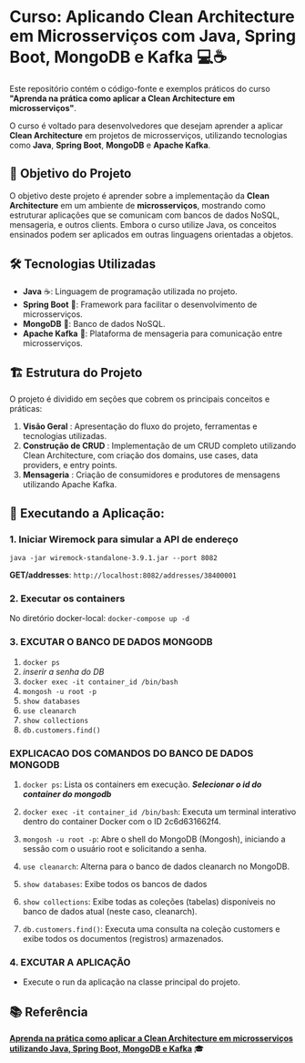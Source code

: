 # Curso: Aplicando Clean Architecture em Microsserviços com Java, Spring Boot, MongoDB e Kafka 💻☕
Este repositório contém o código-fonte e exemplos práticos do curso **"Aprenda na prática como aplicar a Clean Architecture em microsserviços"**.

O curso é voltado para desenvolvedores que desejam aprender a aplicar **Clean Architecture** em projetos de microsserviços, 
utilizando tecnologias como **Java**, **Spring Boot**, **MongoDB** e **Apache Kafka**. 

## 🎯 Objetivo do Projeto

O objetivo deste projeto é aprender sobre a implementação da **Clean Architecture** em um ambiente de **microsserviços**, 
mostrando como estruturar aplicações que se comunicam com bancos de dados NoSQL, mensageria, e outros clients. 
Embora o curso utilize Java, os conceitos ensinados podem ser aplicados em outras linguagens orientadas a objetos. 

## 🛠️ Tecnologias Utilizadas

- **Java** ☕️: Linguagem de programação utilizada no projeto.
- **Spring Boot** 🌱: Framework para facilitar o desenvolvimento de microsserviços.
- **MongoDB** 🍃: Banco de dados NoSQL.
- **Apache Kafka** 📨: Plataforma de mensageria para comunicação entre microsserviços.


## 🏗️ Estrutura do Projeto

O projeto é dividido em seções que cobrem os principais conceitos e práticas:

1. **Visão Geral** : Apresentação do fluxo do projeto, ferramentas e tecnologias utilizadas.
2. **Construção de CRUD** : Implementação de um CRUD completo utilizando Clean Architecture, com criação dos domains, use cases, data providers, e entry points.
3. **Mensageria** : Criação de consumidores e produtores de mensagens utilizando Apache Kafka.

## 📍  Executando a Aplicação:

### 1. Iniciar Wiremock para simular a API de endereço
`java -jar wiremock-standalone-3.9.1.jar --port 8082`

**GET/addresses**:  `http://localhost:8082/addresses/38400001`

###  2. Executar os containers
No diretório docker-local: `docker-compose up -d`


### 3. EXCUTAR O BANCO DE DADOS MONGODB
1. `docker ps`
2. *inserir a senha do DB*
3. `docker exec -it container_id /bin/bash`
4. `mongosh -u root -p`
5. `show databases`
6. `use cleanarch`
7. `show collections`
8. `db.customers.find()`

### EXPLICACAO DOS COMANDOS DO BANCO DE DADOS MONGODB
1. `docker ps`: Lista os containers em execução. **_Selecionar o id do container do mongodb_**

2. `docker exec -it container_id /bin/bash`: Executa um terminal interativo dentro do container Docker com o ID 2c6d631662f4.

3. `mongosh -u root -p`: Abre o shell do MongoDB (Mongosh), iniciando a sessão com o usuário root e solicitando a senha.

4. `use cleanarch`: Alterna para o banco de dados cleanarch no MongoDB.

5. `show databases`: Exibe todos os bancos de dados

6. `show collections`: Exibe todas as coleções (tabelas) disponíveis no banco de dados atual (neste caso, cleanarch).

7. `db.customers.find()`: Executa uma consulta na coleção customers e exibe todos os documentos (registros) armazenados.

### 4. EXCUTAR A APLICAÇÃO
- Execute o run da aplicação na classe principal do projeto.

## 📚 Referência  
[**Aprenda na prática como aplicar a Clean Architecture em microsserviços utilizando Java, Spring Boot, MongoDB e Kafka**](https://www.udemy.com/course/descomplicando-clean-architecture-na-pratica) 🎓
